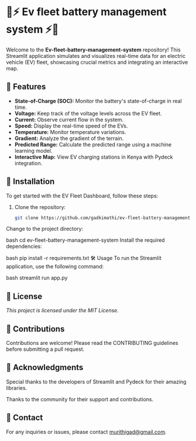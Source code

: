 # 🚗⚡ Ev fleet battery management system ⚡🚗

Welcome to the **Ev-fleet-battery-management-system** repository! This Streamlit application simulates and visualizes real-time data for an electric vehicle (EV) fleet, showcasing crucial metrics and integrating an interactive map.

## 🎯 Features

- **State-of-Charge (SOC):** Monitor the battery's state-of-charge in real time.
- **Voltage:** Keep track of the voltage levels across the EV fleet.
- **Current:** Observe current flow in the system.
- **Speed:** Display the real-time speed of the EVs.
- **Temperature:** Monitor temperature variations.
- **Gradient:** Analyze the gradient of the terrain.
- **Predicted Range:** Calculate the predicted range using a machine learning model.
- **Interactive Map:** View EV charging stations in Kenya with Pydeck integration.

## 🚀 Installation

To get started with the EV Fleet Dashboard, follow these steps:

1. Clone the repository:
   ```bash
   git clone https://github.com/gadkimathi/ev-fleet-battery-management-system.git
Change to the project directory:

bash
cd ev-fleet-battery-management-system
Install the required dependencies:

bash
pip install -r requirements.txt
🛠️ Usage
To run the Streamlit application, use the following command:

bash
streamlit run app.py
## 📜 License
*This project is licensed under the MIT License.*

## 🤝 Contributions
Contributions are welcome! Please read the CONTRIBUTING guidelines before submitting a pull request.

## 🌟 Acknowledgments
Special thanks to the developers of Streamlit and Pydeck for their amazing libraries.

Thanks to the community for their support and contributions.

## 📧 Contact
For any inquiries or issues, please contact murithigad@gmail.com.


